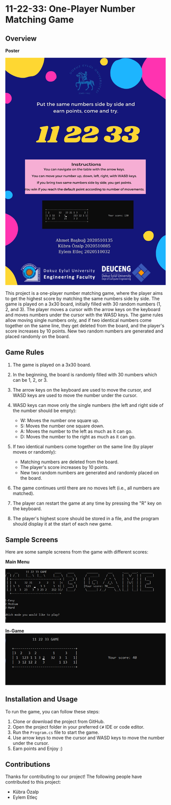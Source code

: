 # 11-22-33: One-Player Number Matching Game

## Overview


**Poster**

![poster](https://raw.githubusercontent.com/basbugahmet/112233-Game/main/poster.jpg?token=GHSAT0AAAAAACBDJH4DSP6LT4IGYXIQF2ESZBPN6GA)

This project is a one-player number matching game, where the player aims to get the highest score by matching the same numbers side by side. The game is played on a 3x30 board, initially filled with 30 random numbers (1, 2, and 3). The player moves a cursor with the arrow keys on the keyboard and moves numbers under the cursor with the WASD keys. The game rules allow moving single numbers only, and if two identical numbers come together on the same line, they get deleted from the board, and the player's score increases by 10 points. New two random numbers are generated and placed randomly on the board.

## Game Rules

1.  The game is played on a 3x30 board.

2.  In the beginning, the board is randomly filled with 30 numbers which can be 1, 2, or 3.

3.  The arrow keys on the keyboard are used to move the cursor, and WASD keys are used to move the number under the cursor.

4.  WASD keys can move only the single numbers (the left and right side of the number should be empty):
    -   W: Moves the number one square up.
    -   S: Moves the number one square down.
    -   A: Moves the number to the left as much as it can go.
    -   D: Moves the number to the right as much as it can go.

5.  If two identical numbers come together on the same line (by player moves or randomly):
    -   Matching numbers are deleted from the board.
    -   The player's score increases by 10 points.
    -   New two random numbers are generated and randomly placed on the board.

6.  The game continues until there are no moves left (i.e., all numbers are matched).
    
7.  The player can restart the game at any time by pressing the "R" key on the keyboard.
    
8.  The player's highest score should be stored in a file, and the program should display it at the start of each new game.

## Sample Screens

Here are some sample screens from the game with different scores:

**Main Menu**

![mainMenu](https://raw.githubusercontent.com/basbugahmet/112233-Game/main/SampleScreenshots/mainMenu.jpg?token=GHSAT0AAAAAACBDJH4CGZQL4CFAQ7PO2YU6ZBPNYCQ)




**In-Game**
![inGame](https://raw.githubusercontent.com/basbugahmet/112233-Game/main/SampleScreenshots/inGame.jpg?token=GHSAT0AAAAAACBDJH4CO4WKB4EJEYNX4Q42ZBPNWPA)


## Installation and Usage

To run the game, you can follow these steps:

1.  Clone or download the project from GitHub.
2.  Open the project folder in your preferred `C#` IDE or code editor.
3.  Run the `Program.cs` file to start the game.
4.  Use arrow keys to move the cursor and WASD keys to move the number under the cursor.
5. Earn points and Enjoy :)


## Contributions
Thanks  for  contributing  to  our  project! The  following  people  have  contributed  to  this  project: 


- Kübra Özalp
- Eylem Etleç
